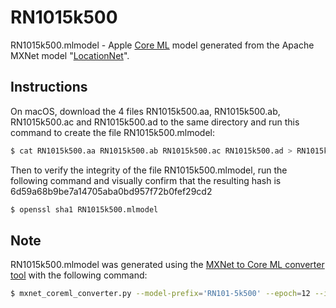 # RN1015k500
RN1015k500.mlmodel - Apple [Core ML](https://developer.apple.com/machine-learning/) model generated from the Apache MXNet model "[LocationNet](https://mxnet.incubator.apache.org/model_zoo/)".

## Instructions

On macOS, download the 4 files RN1015k500.aa, RN1015k500.ab, RN1015k500.ac and RN1015k500.ad to the same directory and run this command to create the file RN1015k500.mlmodel:

```sh
$ cat RN1015k500.aa RN1015k500.ab RN1015k500.ac RN1015k500.ad > RN1015k500.mlmodel
```

Then to verify the integrity of the file RN1015k500.mlmodel, run the following command and visually confirm that the resulting hash is 6d59a68b9be7a14705aba0bd957f72b0fef29cd2

```sh
$ openssl sha1 RN1015k500.mlmodel
```


## Note
RN1015k500.mlmodel was generated using the [MXNet to Core ML converter tool](https://github.com/apache/incubator-mxnet/tree/master/tools/coreml) with the following command:

```sh
$ mxnet_coreml_converter.py --model-prefix='RN101-5k500' --epoch=12 --input-shape='{"data":"3,224,224"}' --mode=classifier --pre-processing-arguments='{"image_input_names":"data"}' --class-labels grids.txt --output-file="RN1015k500.mlmodel"
```
